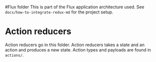 #Flux folder
This is part of the Flux application architecture used. See ```docs/how-to-integrate-redux-md``` for the project setup.

# Action reducers
Action reducers go in this folder. Action reducers takes a state and an action and produces a new state. Action types and payloads are found in ```actions/```. 
